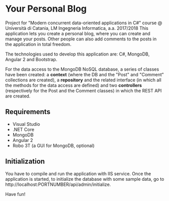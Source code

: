 # Your Personal Blog
Project for "Modern concurrent data-oriented applications in C#" course @ Università di Catania, LM Ingegneria Informatica, a.a. 2017/2018
This application lets you create a personal blog, where you can create and manage your posts. Other people can also add comments to the posts in the application in total freedom.

The technologies used to develop this application are: C#, MongoDB, Angular 2 and Bootstrap.

For the data access to the MongoDB NoSQL database, a series of classes have been created: a __context__ (where the DB and the "Post" and "Comment" collections are created), a __repository__ and the related interface (in which all the methods for the data access are defined) and two __controllers__ (respectively for the Post and the Comment classes) in which the REST API are created. 

## Requirements
* Visual Studio
* .NET Core
* MongoDB
* Angular 2
* Robo 3T (a GUI for MongoDB, optional)

## Initialization
You have to compile and run the application with IIS service. Once the application is started, to initialize the database with some sample data, go to http://localhost:PORTNUMBER/api/admin/initialize.

Have fun!
